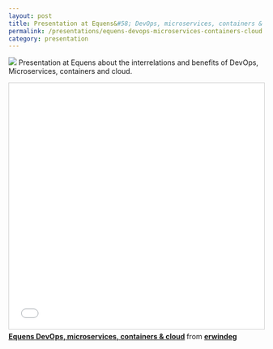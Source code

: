 ```yaml
---
layout: post
title: Presentation at Equens&#58; DevOps, microservices, containers & cloud
permalink: /presentations/equens-devops-microservices-containers-cloud
category: presentation
---
```

<a href="{{site.url}}/presentations/equens-devops.pdf"><img src="{{site.url}}/img/presentation.svg"/></a>
Presentation at Equens about the interrelations and benefits of DevOps, Microservices, containers and cloud.


<iframe class="centerembed" src="//www.slideshare.net/slideshow/embed_code/key/tpvvyQnPuSMjvw" width="595" height="485" frameborder="0" marginwidth="0" marginheight="0" scrolling="no" style="border:1px solid #CCC; border-width:1px; margin-bottom:5px; max-width: 100%;" allowfullscreen> </iframe> <div style="margin-bottom:5px" class="centerembed"> <strong > <a href="//www.slideshare.net/secret/tpvvyQnPuSMjvw" title="Equens DevOps, microservices, containers &amp; cloud" target="_blank">Equens DevOps, microservices, containers &amp; cloud</a> </strong> from <strong><a href="//www.slideshare.net/erwindeg" target="_blank">erwindeg</a></strong> </div>
